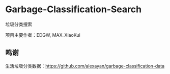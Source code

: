 # Garbage-Classification-Search
 垃圾分类搜索  

项目主要作者：EDGW, MAX_XiaoKui

## 鸣谢
生活垃圾分类数据：https://github.com/alexayan/garbage-classification-data